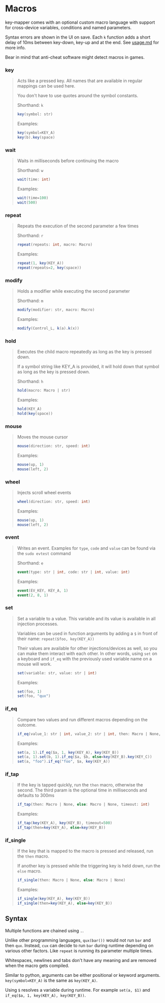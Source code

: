 # Macros

key-mapper comes with an optional custom macro language with support for cross-device
variables, conditions and named parameters.

Syntax errors are shown in the UI on save. Each `k` function adds a short delay of 10ms
between key-down, key-up and at the end. See [usage.md](usage.md#configuration-files)
for more info.

Bear in mind that anti-cheat software might detect macros in games.

### key

> Acts like a pressed key. All names that are available in regular mappings can be used
> here.
>
> You don't have to use quotes around the symbol constants.
>
> Shorthand: `k`
>
> ```c#
> key(symbol: str)
> ```
>
> Examples:
>
> ```c#
> key(symbol=KEY_A)
> key(b).key(space)
> ```

### wait

> Waits in milliseconds before continuing the macro
>
> Shorthand: `w`
>
> ```c#
> wait(time: int)
> ```
>
> Examples:
>
> ```c#
> wait(time=100)
> wait(500)
> ```

### repeat

> Repeats the execution of the second parameter a few times
>
> Shorthand: `r`
>
> ```c#
> repeat(repeats: int, macro: Macro)
> ```
>
> Examples:
>
> ```c#
> repeat(1, key(KEY_A))
> repeat(repeats=2, key(space))
> ```

### modify

> Holds a modifier while executing the second parameter
>
> Shorthand: `m`
>
> ```c#
> modify(modifier: str, macro: Macro)
> ```
>
> Examples:
>
> ```c#
> modify(Control_L, k(a).k(x))
> ```

### hold

> Executes the child macro repeatedly as long as the key is pressed down.
>
> If a symbol string like KEY_A is provided, it will hold down that symbol as
> long as the key is pressed down.
>
> Shorthand: `h`
>
> ```c#
> hold(macro: Macro | str)
> ```
>
> Examples:
>
> ```c#
> hold(KEY_A)
> hold(key(space))
> ```

### mouse

> Moves the mouse cursor
>
> ```c#
> mouse(direction: str, speed: int)
> ```
>
> Examples:
>
> ```c#
> mouse(up, 1)
> mouse(left, 2)
> ```

### wheel

> Injects scroll wheel events
>
> ```c#
> wheel(direction: str, speed: int)
> ```
>
> Examples:
>
> ```c#
> mouse(up, 1)
> mouse(left, 2)
> ```

### event

> Writes an event. Examples for `type`, `code` and `value` can be found via the
> `sudo evtest` command
>
> Shorthand: `e`
>
> ```c#
> event(type: str | int, code: str | int, value: int)
> ```
>
> Examples:
>
> ```c#
> event(EV_KEY, KEY_A, 1)
> event(2, 8, 1)
> ```

### set

> Set a variable to a value. This variable and its value is available in all injection
> processes.
>
> Variables can be used in function arguments by adding a `$` in front of their name:
> `repeat($foo, key(KEY_A))`
>
> Their values are available for other injections/devices as well, so you can make them
> interact with each other. In other words, using `set` on a keyboard and `if_eq` with
> the previously used variable name on a mouse will work.
>
> ```c#
> set(variable: str, value: str | int)
> ```
>
> Examples:
>
> ```c#
> set(foo, 1)
> set(foo, "qux")
> ```

### if_eq

> Compare two values and run different macros depending on the outcome.
>
> ```c#
> if_eq(value_1: str | int, value_2: str | int, then: Macro | None, else: Macro | None)
> ```
>
> Examples:
>
> ```c#
> set(a, 1).if_eq($a, 1, key(KEY_A), key(KEY_B))
> set(a, 1).set(b, 1).if_eq($a, $b, else=key(KEY_B).key(KEY_C))
> set(a, "foo").if_eq("foo", $a, key(KEY_A))
> ```

### if_tap

> If the key is tapped quickly, run the `then` macro, otherwise the
> second. The third param is the optional time in milliseconds and defaults to
> 300ms
>
> ```c#
> if_tap(then: Macro | None, else: Macro | None, timeout: int)
> ```
>
> Examples:
>
> ```c#
> if_tap(key(KEY_A), key(KEY_B), timeout=500)
> if_tap(then=key(KEY_A), else=key(KEY_B))
> ```

### if_single

> If the key that is mapped to the macro is pressed and released, run the `then` macro.
>
> If another key is pressed while the triggering key is held down, run the `else` macro.
>
> ```c#
> if_single(then: Macro | None, else: Macro | None)
> ```
>
> Examples:
>
> ```c#
> if_single(key(KEY_A), key(KEY_B))
> if_single(then=key(KEY_A), else=key(KEY_B))
> ```

## Syntax

Multiple functions are chained using `.`.

Unlike other programming languages, `qux(bar())` would not run `bar` and then
`qux`. Instead, `cux` can decide to run `bar` during runtime depending on various
other factors. Like `repeat` is running its parameter multiple times.

Whitespaces, newlines and tabs don't have any meaning and are removed  when the macro
gets compiled.

Similar to python, arguments can be either positional or keyword arguments.
`key(symbol=KEY_A)` is the same as `key(KEY_A)`.

Using `$` resolves a variable during runtime. For example `set(a, $1)` and
`if_eq($a, 1, key(KEY_A), key(KEY_B))`.
